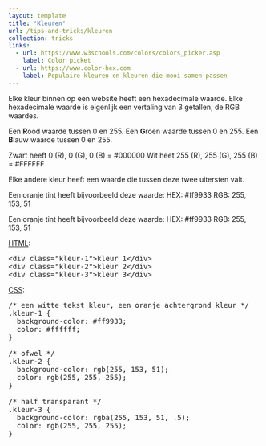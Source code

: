 ```yaml
---
layout: template
title: 'Kleuren'
url: /tips-and-tricks/kleuren
collection: tricks
links:
  - url: https://www.w3schools.com/colors/colors_picker.asp
    label: Color picket
  - url: https://www.color-hex.com
    label: Populaire kleuren en kleuren die mooi samen passen
---
```

Elke kleur binnen op een website heeft een hexadecimale waarde. Elke hexadecimale waarde is eigenlijk een vertaling van 3 getallen, de RGB waardes.

Een <strong>R</strong>ood waarde tussen 0 en 255.
Een <strong>G</strong>roen waarde tussen 0 en 255.
Een <strong>B</strong>lauw waarde tussen 0 en 255.

Zwart heeft 0 (R), 0 (G), 0 (B) = #000000
Wit heet 255 (R), 255 (G), 255 (B) = #FFFFFF

Elke andere kleur heeft een waarde die tussen deze twee uitersten valt.

Een oranje tint heeft bijvoorbeeld deze waarde:
HEX: #ff9933
RGB: 255, 153, 51

Een oranje tint heeft bijvoorbeeld deze waarde:
HEX: #ff9933
RGB: 255, 153, 51

<u>HTML</u>:
<pre data-enlighter-theme="beyond" data-enlighter-language="html">
&lt;div class="kleur-1"&gt;kleur 1&lt;/div&gt;
&lt;div class="kleur-2"&gt;kleur 2&lt;/div&gt;
&lt;div class="kleur-3"&gt;kleur 3&lt;/div&gt;
</pre>

<u>CSS</u>:
<pre data-enlighter-theme="beyond" data-enlighter-language="css">
/* een witte tekst kleur, een oranje achtergrond kleur */
.kleur-1 {
  background-color: #ff9933;
  color: #ffffff;
}

/* ofwel */
.kleur-2 {
  background-color: rgb(255, 153, 51);
  color: rgb(255, 255, 255);
}

/* half transparant */
.kleur-3 {
  background-color: rgba(255, 153, 51, .5);
  color: rgb(255, 255, 255);
}
</pre>
